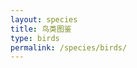 ```yaml
---
layout: species
title: 鸟类图鉴
type: birds
permalink: /species/birds/
---
```


<!-- 此页面内容将由JavaScript动态生成 -->
